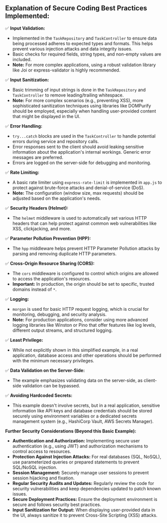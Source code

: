 ## Explanation of Secure Coding Best Practices Implemented:

✅ **Input Validation:**

* Implemented in the `TaskRepository` and `TaskController` to ensure data being processed adheres to expected types and formats. This helps prevent various injection attacks and data integrity issues.
* Basic checks for required fields, string types, and non-empty values are included.
* **Note:** For more complex applications, using a robust validation library like Joi or express-validator is highly recommended.

✅ **Input Sanitization:**

* Basic trimming of input strings is done in the `TaskRepository` and `TaskController` to remove leading/trailing whitespace.
* **Note:** For more complex scenarios (e.g., preventing XSS), more sophisticated sanitization techniques using libraries like DOMPurify should be employed, especially when handling user-provided content that might be displayed in the UI.

✅ **Error Handling:**

* `try...catch` blocks are used in the `TaskController` to handle potential errors during service and repository calls.
* Error responses sent to the client should avoid leaking sensitive information about the application's internal workings. Generic error messages are preferred.
* Errors are logged on the server-side for debugging and monitoring.

✅ **Rate Limiting:**

* A basic rate limiter using `express-rate-limit` is implemented in `app.js` to protect against brute-force attacks and denial-of-service (DoS).
* **Note:** The configuration (window size, max requests) should be adjusted based on the application's needs.

✅ **Security Headers (Helmet):**

* The `helmet` middleware is used to automatically set various HTTP headers that can help protect against common web vulnerabilities like XSS, clickjacking, and more.

✅ **Parameter Pollution Prevention (HPP):**

* The `hpp` middleware helps prevent HTTP Parameter Pollution attacks by parsing and removing duplicate HTTP parameters.

✅ **Cross-Origin Resource Sharing (CORS):**

* The `cors` middleware is configured to control which origins are allowed to access the application's resources.
* **Important:** In production, the origin should be set to specific, trusted domains instead of `*`.

✅ **Logging:**

* `morgan` is used for basic HTTP request logging, which is crucial for monitoring, debugging, and security analysis.
* **Note:** For production applications, consider using more advanced logging libraries like Winston or Pino that offer features like log levels, different output streams, and structured logging.

✅ **Least Privilege:**

* While not explicitly shown in this simplified example, in a real application, database access and other operations should be performed with the minimum necessary privileges.

✅ **Data Validation on the Server-Side:**

* The example emphasizes validating data on the server-side, as client-side validation can be bypassed.

✅ **Avoiding Hardcoded Secrets:**

* This example doesn't involve secrets, but in a real application, sensitive information like API keys and database credentials should be stored securely using environment variables or a dedicated secrets management system (e.g., HashiCorp Vault, AWS Secrets Manager).

**Further Security Considerations (Beyond this Basic Example):**

* **Authentication and Authorization:** Implementing secure user authentication (e.g., using JWT) and authorization mechanisms to control access to resources.
* **Protection Against Injection Attacks:** For real databases (SQL, NoSQL), use parameterized queries or prepared statements to prevent SQL/NoSQL injection.
* **Session Management:** Securely manage user sessions to prevent session hijacking and fixation.
* **Regular Security Audits and Updates:** Regularly review the code for security vulnerabilities and keep dependencies updated to patch known issues.
* **Secure Deployment Practices:** Ensure the deployment environment is secure and follows security best practices.
* **Input Sanitization for Output:** When displaying user-provided data in the UI, always sanitize it to prevent Cross-Site Scripting (XSS) attacks.